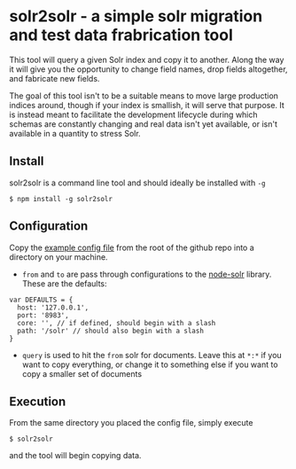 solr2solr - a simple solr migration and test data frabrication tool
============

This tool will query a given Solr index and copy it to another.  Along the way it will give you the opportunity to change field names, drop fields altogether, and fabricate new fields.

The goal of this tool isn't to be a suitable means to move large production indices around, though if your index is smallish, it will serve that purpose.  It is instead meant to facilitate the development lifecycle during which schemas are constantly changing and real data isn't yet available, or isn't available in a quantity to stress Solr.

## Install

solr2solr is a command line tool and should ideally be installed with `-g`

    $ npm install -g solr2solr

## Configuration

  Copy the [example config file](https://github.com/dbashford/solr2solr/blob/master/config-template.coffee) from the root of the github repo into a directory on your machine.

  * `from` and `to` are pass through configurations to the [node-solr](https://github.com/gsf/node-solr) library.  These are the defaults:
  ```
  var DEFAULTS = {
    host: '127.0.0.1',
    port: '8983',
    core: '', // if defined, should begin with a slash
    path: '/solr' // should also begin with a slash
  }
  ```
  * `query` is used to hit the `from` solr for documents.  Leave this at `*:*` if you want to copy everything, or change it to something else if you want to copy a smaller set of documents


## Execution

From the same directory you placed the config file, simply execute

    $ solr2solr

and the tool will begin copying data.







